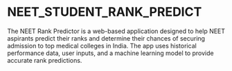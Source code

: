 # NEET_STUDENT_RANK_PREDICT
The NEET Rank Predictor is a web-based application designed to help NEET aspirants predict their ranks and determine their chances of securing admission to top medical colleges in India. The app uses historical performance data, user inputs, and a machine learning model to provide accurate rank predictions. 

